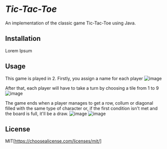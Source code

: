    # _Tic-Tac-Toe_
   An implementation of the classic game Tic-Tac-Toe using Java.


  ## Installation
  Lorem Ipsum


  ## Usage
  This game is played in 2. Firstly, you assign a name for each player
  ![image](https://user-images.githubusercontent.com/78145760/192972690-7582f8e4-abc9-4c11-958a-870ae9203392.png)


  After that, each player will have to take a turn by choosing a tile from 1 to 9
  ![image](https://user-images.githubusercontent.com/78145760/192973150-61989343-c34a-4e4e-8f35-9ae2412c15e9.png)


  The game ends when a player manages to get a row, collum or diagonal filled with the same type of character or, 
  if the first condition isn't met and the board is full, it'll be a draw.
  ![image](https://user-images.githubusercontent.com/78145760/192974013-147f0792-e8ac-430f-9862-c0ebe5e531db.png)
  ![image](https://user-images.githubusercontent.com/78145760/192974231-db274da7-0d1f-42e8-b34a-51da43b7f093.png)

  
  ## License
  MIT[https://choosealicense.com/licenses/mit/]



